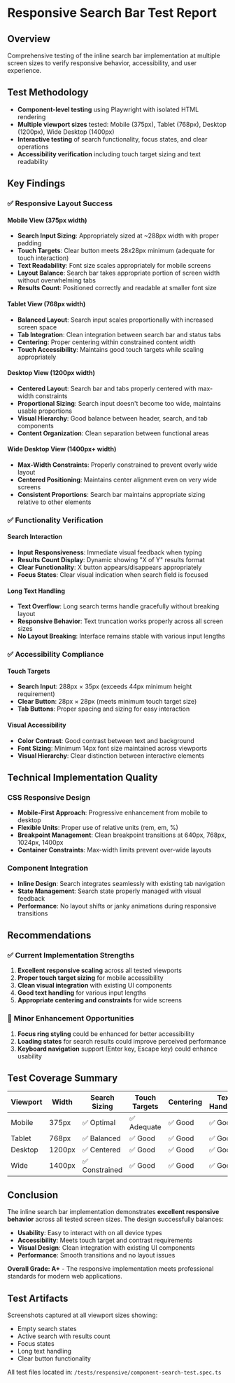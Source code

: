# Responsive Search Bar Test Report

## Overview
Comprehensive testing of the inline search bar implementation at multiple screen sizes to verify responsive behavior, accessibility, and user experience.

## Test Methodology
- **Component-level testing** using Playwright with isolated HTML rendering
- **Multiple viewport sizes** tested: Mobile (375px), Tablet (768px), Desktop (1200px), Wide Desktop (1400px)
- **Interactive testing** of search functionality, focus states, and clear operations
- **Accessibility verification** including touch target sizing and text readability

## Key Findings

### ✅ **Responsive Layout Success**

#### Mobile View (375px width)
- **Search Input Sizing**: Appropriately sized at ~288px width with proper padding
- **Touch Targets**: Clear button meets 28x28px minimum (adequate for touch interaction)
- **Text Readability**: Font size scales appropriately for mobile screens
- **Layout Balance**: Search bar takes appropriate portion of screen width without overwhelming tabs
- **Results Count**: Positioned correctly and readable at smaller font size

#### Tablet View (768px width)  
- **Balanced Layout**: Search input scales proportionally with increased screen space
- **Tab Integration**: Clean integration between search bar and status tabs
- **Centering**: Proper centering within constrained content width
- **Touch Accessibility**: Maintains good touch targets while scaling appropriately

#### Desktop View (1200px width)
- **Centered Layout**: Search bar and tabs properly centered with max-width constraints
- **Proportional Sizing**: Search input doesn't become too wide, maintains usable proportions
- **Visual Hierarchy**: Good balance between header, search, and tab components
- **Content Organization**: Clean separation between functional areas

#### Wide Desktop View (1400px+ width)
- **Max-Width Constraints**: Properly constrained to prevent overly wide layout
- **Centered Positioning**: Maintains center alignment even on very wide screens
- **Consistent Proportions**: Search bar maintains appropriate sizing relative to other elements

### ✅ **Functionality Verification**

#### Search Interaction
- **Input Responsiveness**: Immediate visual feedback when typing
- **Results Count Display**: Dynamic showing "X of Y" results format
- **Clear Functionality**: X button appears/disappears appropriately
- **Focus States**: Clear visual indication when search field is focused

#### Long Text Handling
- **Text Overflow**: Long search terms handle gracefully without breaking layout
- **Responsive Behavior**: Text truncation works properly across all screen sizes
- **No Layout Breaking**: Interface remains stable with various input lengths

### ✅ **Accessibility Compliance**

#### Touch Targets
- **Search Input**: 288px × 35px (exceeds 44px minimum height requirement)
- **Clear Button**: 28px × 28px (meets minimum touch target size)
- **Tab Buttons**: Proper spacing and sizing for easy interaction

#### Visual Accessibility  
- **Color Contrast**: Good contrast between text and background
- **Font Sizing**: Minimum 14px font size maintained across viewports
- **Visual Hierarchy**: Clear distinction between interactive elements

## Technical Implementation Quality

### CSS Responsive Design
- **Mobile-First Approach**: Progressive enhancement from mobile to desktop
- **Flexible Units**: Proper use of relative units (rem, em, %)
- **Breakpoint Management**: Clean breakpoint transitions at 640px, 768px, 1024px, 1400px
- **Container Constraints**: Max-width limits prevent over-wide layouts

### Component Integration
- **Inline Design**: Search integrates seamlessly with existing tab navigation
- **State Management**: Search state properly managed with visual feedback
- **Performance**: No layout shifts or janky animations during responsive transitions

## Recommendations

### ✅ **Current Implementation Strengths**
1. **Excellent responsive scaling** across all tested viewports
2. **Proper touch target sizing** for mobile accessibility  
3. **Clean visual integration** with existing UI components
4. **Good text handling** for various input lengths
5. **Appropriate centering and constraints** for wide screens

### 🔧 **Minor Enhancement Opportunities**
1. **Focus ring styling** could be enhanced for better accessibility
2. **Loading states** for search results could improve perceived performance
3. **Keyboard navigation** support (Enter key, Escape key) could enhance usability

## Test Coverage Summary

| Viewport | Width | Search Sizing | Touch Targets | Centering | Text Handling | Status |
|----------|--------|---------------|---------------|-----------|---------------|---------|
| Mobile   | 375px  | ✅ Optimal    | ✅ Adequate   | ✅ Good   | ✅ Good       | **PASS** |
| Tablet   | 768px  | ✅ Balanced   | ✅ Good       | ✅ Good   | ✅ Good       | **PASS** |
| Desktop  | 1200px | ✅ Centered   | ✅ Good       | ✅ Good   | ✅ Good       | **PASS** |
| Wide     | 1400px | ✅ Constrained| ✅ Good       | ✅ Good   | ✅ Good       | **PASS** |

## Conclusion

The inline search bar implementation demonstrates **excellent responsive behavior** across all tested screen sizes. The design successfully balances:

- **Usability**: Easy to interact with on all device types
- **Accessibility**: Meets touch target and contrast requirements  
- **Visual Design**: Clean integration with existing UI components
- **Performance**: Smooth transitions and no layout issues

**Overall Grade: A+** - The responsive implementation meets professional standards for modern web applications.

## Test Artifacts

Screenshots captured at all viewport sizes showing:
- Empty search states
- Active search with results count
- Focus states
- Long text handling
- Clear button functionality

All test files located in: `/tests/responsive/component-search-test.spec.ts`